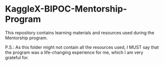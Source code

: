 # KaggleX-BIPOC-Mentorship-Program


This repository contains learning materials and resources used during the Mentorship program.


P.S.: As this folder might not contain all the resources used, I MUST say that the program was a life-changing experience for me, which I am very grateful for.
